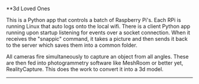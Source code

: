 **3d Loved Ones

This is a Python app that controls a batch of Raspberry Pi's. Each RPi is running Linux that auto logs onto the local wifi. There is a client Python app running upon startup listening for events over a socket connection. When it receives the "snappic" command, it takes a picture and then sends it back to the server which saves them into a common folder. 

All cameras fire simultaneously to capture an object from all angles. These are then fed into photogrammetry software like MeshRoom or better yet, RealityCapture. This does the work to convert it into a 3d model.

---


